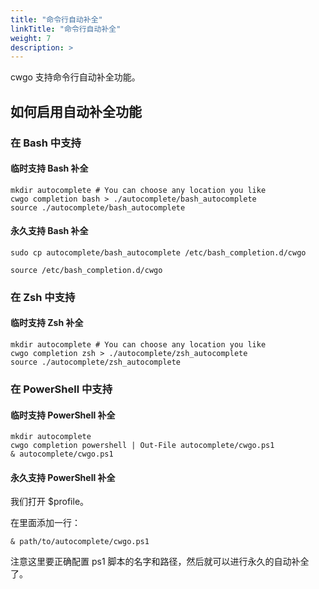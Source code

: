 ```yaml
---
title: "命令行自动补全"
linkTitle: "命令行自动补全"
weight: 7
description: >
---
```


cwgo 支持命令行自动补全功能。

## 如何启用自动补全功能

### 在 Bash 中支持

#### 临时支持 Bash 补全

```shell
mkdir autocomplete # You can choose any location you like
cwgo completion bash > ./autocomplete/bash_autocomplete
source ./autocomplete/bash_autocomplete
```

#### 永久支持 Bash 补全

```shell
sudo cp autocomplete/bash_autocomplete /etc/bash_completion.d/cwgo

source /etc/bash_completion.d/cwgo
```

### 在 Zsh 中支持

#### 临时支持 Zsh 补全

```shell
mkdir autocomplete # You can choose any location you like
cwgo completion zsh > ./autocomplete/zsh_autocomplete
source ./autocomplete/zsh_autocomplete
```

### 在 PowerShell 中支持

#### 临时支持 PowerShell 补全

```shell
mkdir autocomplete
cwgo completion powershell | Out-File autocomplete/cwgo.ps1
& autocomplete/cwgo.ps1
```

#### 永久支持 PowerShell 补全

我们打开 $profile。

在里面添加一行：

```shell
& path/to/autocomplete/cwgo.ps1
```

注意这里要正确配置 ps1 脚本的名字和路径，然后就可以进行永久的自动补全了。
